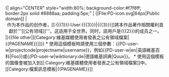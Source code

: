 <div style="clear:both"></div>
{| align="CENTER"  style="width:80%; background-color:#f7f8ff; border:2px solid #8888aa;  padding:5px;"
| [[File:PD-icon.svg|64px|Public domain]]
| <center>作为本作品的创作者，[[:{{{1}}}:User:{{{3}}}|{{{3}}}]]將本作品著作相關權利貢獻於'''[[公有领域]]'''。这适用于全世界。同时，該用戶是{{{2}}}的成员之一。</center>
|}<includeonly>{{file other|[[Category:維基媒體使用者發表之公有領域檔案|{{PAGENAME}}]]}}</includeonly>
<noinclude>
* 使用這個模板時請使用三個參數：<nowiki>{{PD-user-w|projectcode|projectname|username}}</nowiki>，例如<nowiki>{{PD-user-w|en|英語維基百科|Foo}}</nowiki>或<nowiki>{{PD-user-w|wiktionary:de|德語維基詞典|Quux}}</nowiki>。
* 使用這個模板的圖像會被加入到[[:Category:維基媒體使用者發表之公有領域檔案]]中。
[[Category:檔案訊息模板‎|{{PAGENAME}}]]

</noinclude>